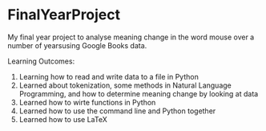 # FinalYearProject

My final year project to analyse meaning change in the word mouse over a number of yearsusing Google Books data.

Learning Outcomes:
  1. Learning how to read and write data to a file in Python
  2. Learned about tokenization, some methods in Natural Language Programming, and how to determine meaning change by looking at data
  3. Learned how to wirte functions in Python
  4. Learned how to use the command line and Python together
  5. Learned how to use LaTeX
